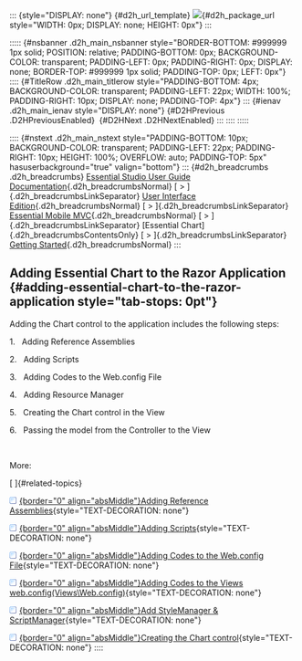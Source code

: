 ::: {style="DISPLAY: none"}
[](ms-xhelp:///?Id=d2h_url_template){#d2h_url_template} ![](!package_url!){#d2h_package_url style="WIDTH: 0px; DISPLAY: none; HEIGHT: 0px"}
:::

::::: {#nsbanner .d2h_main_nsbanner style="BORDER-BOTTOM: #999999 1px solid; POSITION: relative; PADDING-BOTTOM: 0px; BACKGROUND-COLOR: transparent; PADDING-LEFT: 0px; PADDING-RIGHT: 0px; DISPLAY: none; BORDER-TOP: #999999 1px solid; PADDING-TOP: 0px; LEFT: 0px"}
:::: {#TitleRow .d2h_main_titlerow style="PADDING-BOTTOM: 4px; BACKGROUND-COLOR: transparent; PADDING-LEFT: 22px; WIDTH: 100%; PADDING-RIGHT: 10px; DISPLAY: none; PADDING-TOP: 4px"}
::: {#ienav .d2h_main_ienav style="DISPLAY: none"}
[](ms-xhelp:///?Id=07554c64-efc8-47b5-a88c-62b78ecdaa99){#D2HPrevious .D2HPreviousEnabled}  [](ms-xhelp:///?Id=0a366272-c786-4526-8ab9-f4916eceeb73){#D2HNext .D2HNextEnabled}
:::
::::
:::::

:::: {#nstext .d2h_main_nstext style="PADDING-BOTTOM: 10px; BACKGROUND-COLOR: transparent; PADDING-LEFT: 22px; PADDING-RIGHT: 10px; HEIGHT: 100%; OVERFLOW: auto; PADDING-TOP: 5px" hasuserbackground="true" valign="bottom"}
::: {#d2h_breadcrumbs .d2h_breadcrumbs}
[Essential Studio User Guide Documentation](ms-xhelp:///?Id=12457748-09e3-4d74-a240-8e049cedf030){.d2h_breadcrumbsNormal} [ \> ]{.d2h_breadcrumbsLinkSeparator} [User Interface Edition](ms-xhelp:///?Id=c29296b7-531c-413b-a0ec-488ca1f7f669){.d2h_breadcrumbsNormal} [ \> ]{.d2h_breadcrumbsLinkSeparator} [Essential Mobile MVC](ms-xhelp:///?Id=74df42e3-5434-4590-9be6-3ae2f911cbbc){.d2h_breadcrumbsNormal} [ \> ]{.d2h_breadcrumbsLinkSeparator} [Essential Chart]{.d2h_breadcrumbsContentsOnly} [ \> ]{.d2h_breadcrumbsLinkSeparator} [Getting Started](ms-xhelp:///?Id=3eb7eb94-5332-4941-affa-4bfbabf22ff3){.d2h_breadcrumbsNormal}
:::

## Adding Essential Chart to the Razor Application {#adding-essential-chart-to-the-razor-application style="tab-stops: 0pt"}

Adding the Chart control to the application includes the following steps:

1.   Adding Reference Assemblies

2.   Adding Scripts

3.   Adding Codes to the Web.config File

4.   Adding Resource Manager

5.   Creating the Chart control in the View

6.   Passing the model from the Controller to the View

 

More:

[ ]{#related-topics}

[![](button.gif){border="0" align="absMiddle"}Adding Reference Assemblies](ms-xhelp:///?Id=0a366272-c786-4526-8ab9-f4916eceeb73){style="TEXT-DECORATION: none"}

[![](button.gif){border="0" align="absMiddle"}Adding Scripts](ms-xhelp:///?Id=9b490fec-7184-4b02-b05a-17bcf9d50263){style="TEXT-DECORATION: none"}

[![](button.gif){border="0" align="absMiddle"}Adding Codes to the Web.config File](ms-xhelp:///?Id=01e89a03-5341-44d4-9a63-b6728a409767){style="TEXT-DECORATION: none"}

[![](button.gif){border="0" align="absMiddle"}Adding Codes to the Views web.config(Views\\Web.config)](ms-xhelp:///?Id=95bbdeb1-a860-4cec-9d72-1f1ce56d0a61){style="TEXT-DECORATION: none"}

[![](button.gif){border="0" align="absMiddle"}Add StyleManager & ScriptManager](ms-xhelp:///?Id=2e52ffa4-cb87-43ed-bbeb-7ed9d4f5cf6a){style="TEXT-DECORATION: none"}

[![](button.gif){border="0" align="absMiddle"}Creating the Chart control](ms-xhelp:///?Id=e689cf59-8a21-408a-8305-b865a94d4b03){style="TEXT-DECORATION: none"}
::::
